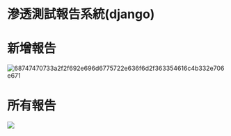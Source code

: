 # 滲透測試報告系統(django)

# 新增報告
![68747470733a2f2f692e696d6775722e636f6d2f363354616c4b332e706e671](https://user-images.githubusercontent.com/31869213/175247335-e6a1645f-b2bd-4360-bb50-9776e7d2a48f.png)
# 所有報告
![](https://i.imgur.com/sqrnmPt.png)
